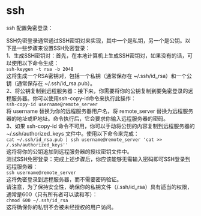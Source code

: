 # ssh

ssh 配置免密登录：

SSH免密登录通常通过SSH密钥对来实现，其中一个是私钥，另一个是公钥。以下是一些步骤来设置SSH免密登录：\
1、生成SSH密钥对：首先，在本地计算机上生成SSH密钥对，如果没有的话，可以使用以下命令生成：\
`ssh-keygen -t rsa -b 2048`\
这将生成一个RSA密钥对，包括一个私钥（通常保存在 \~/.ssh/id\_rsa）和一个公钥（通常保存在 \~/.ssh/id\_rsa.pub）。\
2、将公钥复制到远程服务器：接下来，你需要将你的公钥复制到要免密登录的远程服务器。你可以使用ssh-copy-id命令来执行此操作：\
`ssh-copy-id username@remote_server`\
将 username 替换为你的远程服务器用户名，将 remote\_server 替换为远程服务器的地址或IP地址。命令执行后，它会要求你输入远程服务器的密码。\
3、如果 ssh-copy-id 命令不可用，你可以手动将公钥的内容复制到远程服务器的 \~/.ssh/authorized\_keys 文件中。使用以下命令来完成：\
`cat ~/.ssh/id_rsa.pub | ssh username@remote_server 'cat >> /.ssh/authorized_keys''`\
这将将你的公钥追加到远程服务器的授权密钥文件中。\
测试SSH免密登录：完成上述步骤后，你应该能够无需输入密码即可SSH登录到远程服务器：\
`ssh username@remote_server`\
这将免密登录到远程服务器，而不需要密码验证。\
请注意，为了保持安全性，确保你的私钥文件（/.ssh/id\_rsa）具有适当的权限，通常是600（只有所有者可以读和写）：\
`chmod 600 ~/.ssh/id_rsa`\
这将确保你的私钥不会被未经授权的用户访问。
